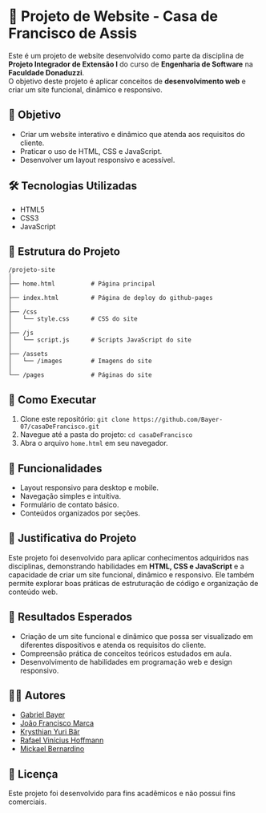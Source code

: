 # 🏫 Projeto de Website - Casa de Francisco de Assis

Este é um projeto de website desenvolvido como parte da disciplina de **Projeto Integrador de Extensão I** do curso de **Engenharia de Software** na **Faculdade Donaduzzi**.  
O objetivo deste projeto é aplicar conceitos de **desenvolvimento web** e criar um site funcional, dinâmico e responsivo.

## 🎯 Objetivo
- Criar um website interativo e dinâmico que atenda aos requisitos do cliente.
- Praticar o uso de HTML, CSS e JavaScript.
- Desenvolver um layout responsivo e acessível.

## 🛠️ Tecnologias Utilizadas
- HTML5
- CSS3
- JavaScript

## 📁 Estrutura do Projeto
```
/projeto-site
│
├── home.html          # Página principal
│
├── index.html         # Página de deploy do github-pages
│
├── /css
│   └── style.css      # CSS do site
│
├── /js
│   └── script.js      # Scripts JavaScript do site
│
├── /assets
│   └── /images        # Imagens do site    
│
└── /pages             # Páginas do site
```
## 🚀 Como Executar
1. Clone este repositório: `git clone https://github.com/Bayer-07/casaDeFrancisco.git`
2. Navegue até a pasta do projeto:
   `cd casaDeFrancisco`
3. Abra o arquivo `home.html` em seu navegador.

## 📝 Funcionalidades
- Layout responsivo para desktop e mobile.
- Navegação simples e intuitiva.
- Formulário de contato básico.
- Conteúdos organizados por seções.

## 🧾 Justificativa do Projeto
Este projeto foi desenvolvido para aplicar conhecimentos adquiridos nas disciplinas, demonstrando habilidades em **HTML, CSS e JavaScript** e a capacidade de criar um site funcional, dinâmico e responsivo. Ele também permite explorar boas práticas de estruturação de código e organização de conteúdo web.

## 🎯 Resultados Esperados
- Criação de um site funcional e dinâmico que possa ser visualizado em diferentes dispositivos e atenda os requisitos do cliente.
- Compreensão prática de conceitos teóricos estudados em aula.
- Desenvolvimento de habilidades em programação web e design responsivo.

## 👩‍💻 Autores
- [Gabriel Bayer](https://github.com/Bayer-07) 
- [João Francisco Marca](https://github.com/joaomarca)
- [Krysthian Yuri Bär](https://github.com/Krymus22)
- [Rafael Vinícius Hoffmann](https://github.com/Rafael790)
- [Mickael Bernardino](https://github.com/MickaelBernardino)

## 📜 Licença
Este projeto foi desenvolvido para fins acadêmicos e não possui fins comerciais.
